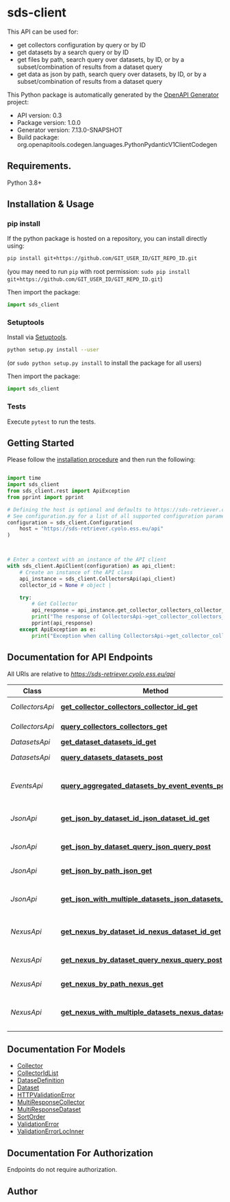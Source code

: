 # sds-client

This API can be used for:
- get collectors configuration by query or by ID
- get datasets by a search query or by ID
- get files by path, search query over datasets, by ID, or by a subset/combination of results from a dataset query
- get data as json by path, search query over datasets, by ID, or by a subset/combination of results from a dataset query


This Python package is automatically generated by the [OpenAPI Generator](https://openapi-generator.tech) project:

- API version: 0.3
- Package version: 1.0.0
- Generator version: 7.13.0-SNAPSHOT
- Build package: org.openapitools.codegen.languages.PythonPydanticV1ClientCodegen

## Requirements.

Python 3.8+

## Installation & Usage
### pip install

If the python package is hosted on a repository, you can install directly using:

```sh
pip install git+https://github.com/GIT_USER_ID/GIT_REPO_ID.git
```
(you may need to run `pip` with root permission: `sudo pip install git+https://github.com/GIT_USER_ID/GIT_REPO_ID.git`)

Then import the package:
```python
import sds_client
```

### Setuptools

Install via [Setuptools](http://pypi.python.org/pypi/setuptools).

```sh
python setup.py install --user
```
(or `sudo python setup.py install` to install the package for all users)

Then import the package:
```python
import sds_client
```

### Tests

Execute `pytest` to run the tests.

## Getting Started

Please follow the [installation procedure](#installation--usage) and then run the following:

```python

import time
import sds_client
from sds_client.rest import ApiException
from pprint import pprint

# Defining the host is optional and defaults to https://sds-retriever.cyolo.ess.eu/api
# See configuration.py for a list of all supported configuration parameters.
configuration = sds_client.Configuration(
    host = "https://sds-retriever.cyolo.ess.eu/api"
)



# Enter a context with an instance of the API client
with sds_client.ApiClient(configuration) as api_client:
    # Create an instance of the API class
    api_instance = sds_client.CollectorsApi(api_client)
    collector_id = None # object | 

    try:
        # Get Collector
        api_response = api_instance.get_collector_collectors_collector_id_get(collector_id)
        print("The response of CollectorsApi->get_collector_collectors_collector_id_get:\n")
        pprint(api_response)
    except ApiException as e:
        print("Exception when calling CollectorsApi->get_collector_collectors_collector_id_get: %s\n" % e)

```

## Documentation for API Endpoints

All URIs are relative to *https://sds-retriever.cyolo.ess.eu/api*

Class | Method | HTTP request | Description
------------ | ------------- | ------------- | -------------
*CollectorsApi* | [**get_collector_collectors_collector_id_get**](docs/CollectorsApi.md#get_collector_collectors_collector_id_get) | **GET** /collectors/{collector_id} | Get Collector
*CollectorsApi* | [**query_collectors_collectors_get**](docs/CollectorsApi.md#query_collectors_collectors_get) | **GET** /collectors | Query Collectors
*DatasetsApi* | [**get_dataset_datasets_id_get**](docs/DatasetsApi.md#get_dataset_datasets_id_get) | **GET** /datasets/{id} | Get Dataset
*DatasetsApi* | [**query_datasets_datasets_post**](docs/DatasetsApi.md#query_datasets_datasets_post) | **POST** /datasets | Query Datasets
*EventsApi* | [**query_aggregated_datasets_by_event_events_post**](docs/EventsApi.md#query_aggregated_datasets_by_event_events_post) | **POST** /events | Query Aggregated Datasets By Event
*JsonApi* | [**get_json_by_dataset_id_json_dataset_id_get**](docs/JsonApi.md#get_json_by_dataset_id_json_dataset_id_get) | **GET** /json/dataset/{id} | Get Json By Dataset Id
*JsonApi* | [**get_json_by_dataset_query_json_query_post**](docs/JsonApi.md#get_json_by_dataset_query_json_query_post) | **POST** /json/query | Get Json By Dataset Query
*JsonApi* | [**get_json_by_path_json_get**](docs/JsonApi.md#get_json_by_path_json_get) | **GET** /json | Get Json By Path
*JsonApi* | [**get_json_with_multiple_datasets_json_datasets_post**](docs/JsonApi.md#get_json_with_multiple_datasets_json_datasets_post) | **POST** /json/datasets | Get Json With Multiple Datasets
*NexusApi* | [**get_nexus_by_dataset_id_nexus_dataset_id_get**](docs/NexusApi.md#get_nexus_by_dataset_id_nexus_dataset_id_get) | **GET** /nexus/dataset/{id} | Get Nexus By Dataset Id
*NexusApi* | [**get_nexus_by_dataset_query_nexus_query_post**](docs/NexusApi.md#get_nexus_by_dataset_query_nexus_query_post) | **POST** /nexus/query | Get Nexus By Dataset Query
*NexusApi* | [**get_nexus_by_path_nexus_get**](docs/NexusApi.md#get_nexus_by_path_nexus_get) | **GET** /nexus/ | Get Nexus By Path
*NexusApi* | [**get_nexus_with_multiple_datasets_nexus_datasets_post**](docs/NexusApi.md#get_nexus_with_multiple_datasets_nexus_datasets_post) | **POST** /nexus/datasets | Get Nexus With Multiple Datasets


## Documentation For Models

 - [Collector](docs/Collector.md)
 - [CollectorIdList](docs/CollectorIdList.md)
 - [DataseDefinition](docs/DataseDefinition.md)
 - [Dataset](docs/Dataset.md)
 - [HTTPValidationError](docs/HTTPValidationError.md)
 - [MultiResponseCollector](docs/MultiResponseCollector.md)
 - [MultiResponseDataset](docs/MultiResponseDataset.md)
 - [SortOrder](docs/SortOrder.md)
 - [ValidationError](docs/ValidationError.md)
 - [ValidationErrorLocInner](docs/ValidationErrorLocInner.md)


<a id="documentation-for-authorization"></a>
## Documentation For Authorization

Endpoints do not require authorization.


## Author




